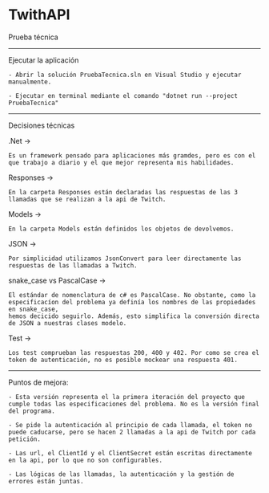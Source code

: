 # TwithAPI
Prueba técnica

-----------------------------

Ejecutar la aplicación

    - Abrir la solución PruebaTecnica.sln en Visual Studio y ejecutar manualmente.

    - Ejecutar en terminal mediante el comando "dotnet run --project PruebaTecnica"

----------------------------------


Decisiones técnicas

.Net ->

    Es un framework pensado para aplicaciones más gramdes, pero es con el que trabajo a diario y el que mejor representa mis habilidades.

Responses ->

    En la carpeta Responses están declaradas las respuestas de las 3 llamadas que se realizan a la api de Twitch. 
    

Models ->

    En la carpeta Models están definidos los objetos de devolvemos. 
    

JSON ->

    Por simplicidad utilizamos JsonConvert para leer directamente las respuestas de las llamadas a Twitch.

snake_case vs PascalCase ->

    El estándar de nomenclatura de c# es PascalCase. No obstante, como la especificacíon del problema ya definía los nombres de las propiedades en snake_case, 
    hemos decicido seguirlo. Además, esto simplifica la conversión directa de JSON a nuestras clases modelo. 

Test ->

    Los test comprueban las respuestas 200, 400 y 402. Por como se crea el token de autenticación, no es posible mockear una respuesta 401.

----------------------------------

Puntos de mejora: 

    - Esta versión representa el la primera iteración del proyecto que cumple todas las especificaciones del problema. No es la versión final del programa. 

    - Se pide la autenticación al principio de cada llamada, el token no puede caducarse, pero se hacen 2 llamadas a la api de Twitch por cada petición. 

    - Las url, el ClientId y el ClientSecret están escritas directamente en la api, por lo que no son configurables. 
    
    - Las lógicas de las llamadas, la autenticación y la gestión de errores están juntas. 



    
